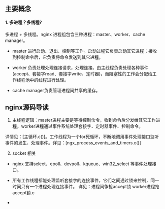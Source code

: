 ## 主要概念

#### 1. 多进程？多线程?

  多进程 + 多线程。nginx 进程组包含三种进程：master、worker、cache manager。
  
  * master 进行启动、退出、控制等工作。启动过程它负责启动其它进程；接收到控制命令后，它负责将命令发送到其它进程。
  
  * worker 负责处理处理连接请求，处理连接。由主线程负责处理各种事件(accept、套接字read、套接字write、定时器)，而阻塞性的工作会分配给工作线程池中的线程进行处理。
  
  * cache manager负责管理进程间共享的缓存。


## nginx源码导读

1. 主线程逻辑：master进程主要是等待控制命令，收到命令后分发给其它工作进程。worker进程通过事件系统处理套接字、定时器事件、控制命令。

详情见：[主循环.c()]。工作线程为一个for死循环，不断地调用事件处理接口监听事件的发生、处理事件。详见：[ngx_process_events_and_timers.c()]

2. socket 相关

* nginx 支持select、epoll、devpoll、kqueue、win32_select 等事件处理接口。

* 所有工作线程都能处理监听套接字的连接事件，它们之间通过锁来控制，同一时间只有一个进程处理连接事件。 详见：进程间争抢accept锁 worker进程抢accept锁.c

* 
